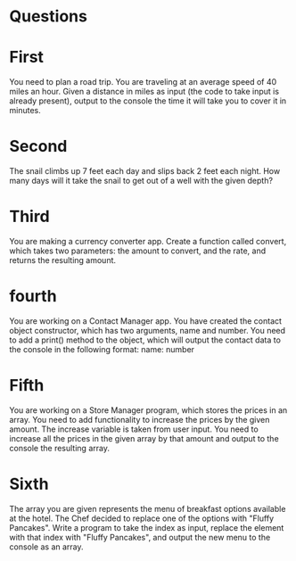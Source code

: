 # Questions

# First 
You need to plan a road trip. You are traveling at an average speed of 40 miles an hour. 
Given a distance in miles as input (the code to take input is already present), output to the console the time it will take you to cover it in minutes.

# Second 
The snail climbs up 7 feet each day and slips back 2 feet each night. 
How many days will it take the snail to get out of a well with the given depth?

# Third
You are making a currency converter app. 
Create a function called convert, which takes two parameters: the amount to convert, and the rate, and returns the resulting amount.

# fourth
You are working on a Contact Manager app.
You have created the contact object constructor, which has two arguments, name and number.
You need to add a print() method to the object, which will output the contact data to the console in the following format: name: number

# Fifth 
You are working on a Store Manager program, which stores the prices in an array.
You need to add functionality to increase the prices by the given amount.
The increase variable is taken from user input. You need to increase all the prices in the given array by that amount and output to the console the resulting array.

# Sixth 
The array you are given represents the menu of breakfast options available at the hotel.
The Chef decided to replace one of the options with "Fluffy Pancakes".
Write a program to take the index as input, replace the element with that index with "Fluffy Pancakes", and output the new menu to the console as an array.
